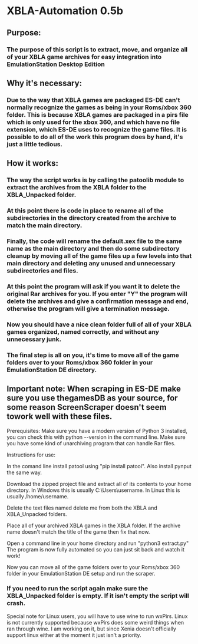 # XBLA-Automation 0.5b

## Purpose:
### The purpose of this script is to extract, move, and organize all of your XBLA game archives for easy integration into EmulationStation Desktop Edition

## Why it's necessary:
### Due to the way that XBLA games are packaged ES-DE can't normally recognize the games as being in your Roms/xbox 360 folder. This is because XBLA games are packaged in a pirs file which is only used for the xbox 360, and which have no file extension, which ES-DE uses to recognize the game files. It is possible to do all of the work this program does by hand, it's just a little tedious.

## How it works:
### The way the script works is by calling the patoolib module to extract the archives from the XBLA folder to the XBLA_Unpacked folder.
### At this point there is code in place to rename all of the subdirectories in the directory created from the archive to match the main directory. 
### Finally, the code will rename the default.xex file to the same name as the main directory and then do some subdirectory cleanup by moving all of the game files up a few levels into that main directory and deleting any unused and unnecessary subdirectories and files.
### At this point the program will ask if you want it to delete the original Rar archives for you. If you enter "Y" the program will delete the archives and give a confirmation message and end, otherwise the program will give a termination message.
### Now you should have a nice clean folder full of all of your XBLA games organized, named correctly, and without any unnecessary junk.
### The final step is all on you, it's time to move all of the game folders over to your Roms/xbox 360 folder in your EmulationStation DE directory.

## Important note: When scraping in ES-DE make sure you use thegamesDB as your source, for some reason ScreenScraper doesn't seem towork well with these files.



Prerequisites:
Make sure you have a modern version of Python 3 installed, you can check this with python --version in the command line.
Make sure you have some kind of unarchiving program that can handle Rar files.

Instructions for use:

In the comand line install patool using "pip install patool".
Also install pynput the same way.

Download the zipped project file and extract all of its contents to your home directory.
In Windows this is usually C:\Users\username.
In Linux this is usually /home/username.

Delete the text files named delete me from both the XBLA and XBLA_Unpacked folders.

Place all of your archived XBLA games in the XBLA folder.
If the archive name doesn't match the title of the game then fix that now.

Open a command line in your home directory and run "python3 extract.py"
The program is now fully automated so you can just sit back and watch it work!

Now you can move all of the game folders over to your Roms/xbox 360 folder in your EmulationStation DE setup and run the scraper.

### If you need to run the script again make sure the XBLA_Unpacked folder is empty. If it isn't empty the script will crash.

Special note for Linux users, you will have to use wine to run wxPirs. Linux is not currently supported because wxPirs does some weird things when ran through wine. I am working on it, but since Xenia doesn't officially support linux either at the moment it just isn't a priority.
